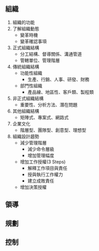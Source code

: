 ## 組織
1. 組織的功能
2. 了解組織動態
    + 變革時機
    + 變革確認事項
3. 正式組織結構
    + 分工結構、督導關係、溝通管道
    + 管轄單位、管理階層
4. 傳統組織結構
    + 功能性組織
        + 生產、行銷、人事、研發、財務
    + 部門性組織
        + 產品線、地區性、客戶類、製程類
5. 非正式組織結構
    + 重要性、分析方法、潛在問題
6. 其他組織結構
    + 矩陣式、專案式、網路式
7. 企業文化
    + 階層型、團隊型、創意型、理想型
8. 組織設計趨勢
    + 減少管理階層
        + 減少命令層級
        + 增加管理幅度
    + 增加工作授權(3 Steps)
        + 解釋工作項目與責任
        + 授與執行工作權力
        + 建立成敗責任
    + 增加決策授權
## 領導
## 規劃
## 控制